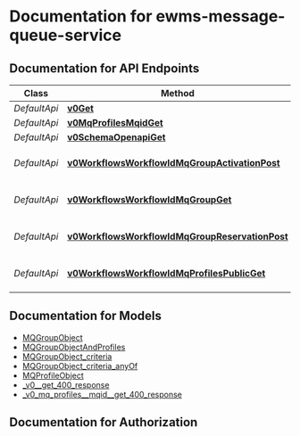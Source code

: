 # Documentation for ewms-message-queue-service

<a name="documentation-for-api-endpoints"></a>
## Documentation for API Endpoints


| Class | Method | HTTP request | Description |
|------------ | ------------- | ------------- | -------------|
| *DefaultApi* | [**v0Get**](Apis/DefaultApi.md#v0get) | **GET** /v0/ |  |
*DefaultApi* | [**v0MqProfilesMqidGet**](Apis/DefaultApi.md#v0mqprofilesmqidget) | **GET** /v0/mq-profiles/{mqid} |  |
*DefaultApi* | [**v0SchemaOpenapiGet**](Apis/DefaultApi.md#v0schemaopenapiget) | **GET** /v0/schema/openapi |  |
*DefaultApi* | [**v0WorkflowsWorkflowIdMqGroupActivationPost**](Apis/DefaultApi.md#v0workflowsworkflowidmqgroupactivationpost) | **POST** /v0/workflows/{workflow_id}/mq-group/activation |  |
*DefaultApi* | [**v0WorkflowsWorkflowIdMqGroupGet**](Apis/DefaultApi.md#v0workflowsworkflowidmqgroupget) | **GET** /v0/workflows/{workflow_id}/mq-group |  |
*DefaultApi* | [**v0WorkflowsWorkflowIdMqGroupReservationPost**](Apis/DefaultApi.md#v0workflowsworkflowidmqgroupreservationpost) | **POST** /v0/workflows/{workflow_id}/mq-group/reservation |  |
*DefaultApi* | [**v0WorkflowsWorkflowIdMqProfilesPublicGet**](Apis/DefaultApi.md#v0workflowsworkflowidmqprofilespublicget) | **GET** /v0/workflows/{workflow_id}/mq-profiles/public |  |


<a name="documentation-for-models"></a>
## Documentation for Models

 - [MQGroupObject](./Models/MQGroupObject.md)
 - [MQGroupObjectAndProfiles](./Models/MQGroupObjectAndProfiles.md)
 - [MQGroupObject_criteria](./Models/MQGroupObject_criteria.md)
 - [MQGroupObject_criteria_anyOf](./Models/MQGroupObject_criteria_anyOf.md)
 - [MQProfileObject](./Models/MQProfileObject.md)
 - [_v0__get_400_response](./Models/_v0__get_400_response.md)
 - [_v0_mq_profiles__mqid__get_400_response](./Models/_v0_mq_profiles__mqid__get_400_response.md)


<a name="documentation-for-authorization"></a>
## Documentation for Authorization

